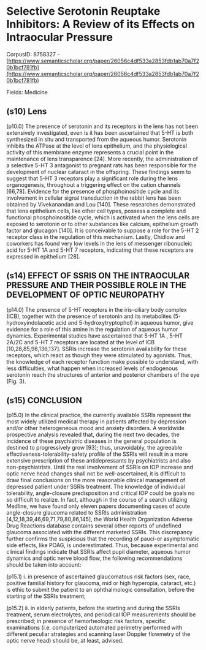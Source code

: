 # Selective Serotonin Reuptake Inhibitors: A Review of its Effects on Intraocular Pressure

CorpusID: 8758327 - [https://www.semanticscholar.org/paper/26056c4df533a2853fdb1ab70a7f20b1bcf781fb](https://www.semanticscholar.org/paper/26056c4df533a2853fdb1ab70a7f20b1bcf781fb)

Fields: Medicine

## (s10) Lens
(p10.0) The presence of serotonin and its receptors in the lens has not been extensively investigated, even is it has been ascertained that 5-HT is both synthesized in situ and transported from the aqueous humor. Serotonin inhibits the ATPase at the level of lens epithelium, and the physiological activity of this membrane enzyme represents a crucial point in the maintenance of lens transparence [24]. More recently, the administration of a selective 5-HT 3 antagonist to pregnant rats has been responsible for the development of nuclear cataract in the offspring. These findings seem to suggest that 5-HT 3 receptors play a significant role during the lens organogenesis, throughout a triggering effect on the cation channels [66,78]. Evidence for the presence of phosphoinositide cycle and its involvement in cellular signal transduction in the rabbit lens has been obtained by Vivekanandan and Lou [140]. These researches demonstrated that lens epithelium cells, like other cell types, possess a complete and functional phosphoinositide cycle, which is activated when the lens cells are exposed to serotonin or to other substances like calcium, epithelium growth factor and glucagon [140]. It is conceivable to suppose a role for the 5-HT 2 receptor class in the regulation of this mechanism. Lastly, Chidlow and coworkers has found very low levels in the lens of messenger ribonucleic acid for 5-HT 1A and 5-HT 7 receptors, indicating that these receptors are expressed in epithelium [28].
## (s14) EFFECT OF SSRIS ON THE INTRAOCULAR PRESSURE AND THEIR POSSIBLE ROLE IN THE DEVELOPMENT OF OPTIC NEUROPATHY
(p14.0) The presence of 5-HT receptors in the iris-ciliary body complex (ICB), together with the presence of serotonin and its metabolites (5-hydroxyindolacetic acid and 5-hydroxytryptophol) in aqueous humor, give evidence for a role of this amine in the regulation of aqueous humor dynamics. Experimental studies have ascertained that 5-HT 1A , 5-HT 2A/2C and 5-HT 7 receptors are located at the level of ICB [10,28,85,98,136,137]. SSRIs increase the serotonin availability for these receptors, which react as though they were stimulated by agonists. Thus, the knowledge of each receptor function make possible to understand, with less difficulties, what happen when increased levels of endogenous serotonin reach the structures of anterior and posterior chambers of the eye (Fig. 3).
## (s15) CONCLUSION
(p15.0) In the clinical practice, the currently available SSRIs represent the most widely utilized medical therapy in patients affected by depression and/or other heterogeneous mood and anxiety disorders. A worldwide prospective analysis revealed that, during the next two decades, the incidence of these psychiatric diseases in the general population is destined to progressively grow [93]; thus, unavoidably, the agreeable effectiveness-tolerability-safety profile of the SSRIs will result in a more extensive prescription of these antidepressants by psychiatrists and also non-psychiatrists. Until the real involvement of SSRIs on IOP increase and optic nerve head changes shall not be well-ascertained, it is difficult to draw final conclusions on the more reasonable clinical management of depressed patient under SSRIs treatment. The knowledge of individual tolerability, angle-closure predisposition and critical IOP could be goals no so difficult to realize. In fact, although in the course of a search utilizing Medline, we have found only eleven papers documenting cases of acute angle-closure glaucoma related to SSRIs administration [4,12,18,39,46,69,71,79,80,86,145], the World Health Organization Adverse Drug Reactions database contains several other reports of undefined glaucoma associated with the different marketed SSRIs. This discrepancy further confirms the suspicious that the recording of pauci-or asymptomatic side effects, like POAG, is underestimated. Thus, because experimental and clinical findings indicate that SSRIs affect pupil diameter, aqueous humor dynamics and optic nerve blood flow, the following recommendations should be taken into account:

(p15.1) i. in presence of ascertained glaucomatous risk factors (sex, race, positive familial history for glaucoma, mid or high hyperopia, cataract, etc.) is ethic to submit the patient to an ophthalmologic consultation, before the starting of the SSRIs treatment;

(p15.2) ii. in elderly patients, before the starting and during the SSRIs treatment, serum electrolytes, and periodical IOP measurements should be prescribed; in presence of hemorheologic risk factors, specific examinations (i.e. computerized automated perimetry performed with different peculiar strategies and scanning laser Doppler flowmetry of the optic nerve head) should be, at least, advised.

